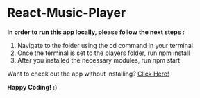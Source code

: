 ﻿# React-Music-Player

**In order to run this app locally, please follow the next steps :**
1. Navigate to the folder using the cd command in your terminal
2. Once the terminal is set to the players folder, run npm install
3. After you installed the necessary modules, run npm start

Want to check out the app without installing? [Click Here!](https://ronnynovik.github.io/React-Music-Player/) 

**Happy Coding! :)**
